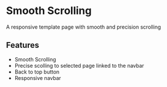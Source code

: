 # Smooth Scrolling

A responsive template page with smooth and precision scrolling

## Features

- Smooth Scrolling
- Precise scolling to selected page linked to the navbar
- Back to top button
- Responsive navbar
